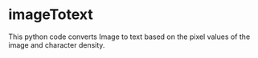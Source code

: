 # imageTotext
This python code converts Image to text based on the pixel values of the image and character density.
